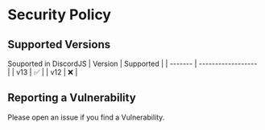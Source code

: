 # Security Policy

## Supported Versions

Souported in DiscordJS
| Version | Supported          |
| ------- | ------------------ |
| v13     | :white_check_mark: |
| v12     | :x:                |


## Reporting a Vulnerability

Please open an issue if you find a Vulnerability. 
